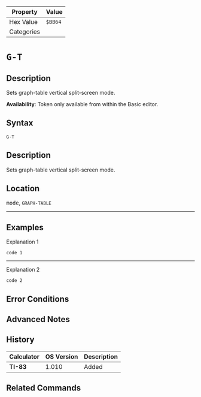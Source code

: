 | Property      | Value |
|---------------|-------|
| Hex Value     | `$BB64`|
| Categories    | <ul></ul> |

# `G-T`

## Description
Sets graph-table vertical split-screen mode.


<b>Availability</b>: Token only available from within the Basic editor.

## Syntax
`G-T`

## Description
Sets graph-table vertical split-screen mode.

## Location
<kbd>mode</kbd>, `GRAPH-TABLE`
<hr>

## Examples

Explanation 1
```ti-basic
code 1
```
---
Explanation 2
```ti-basic
code 2
```

## Error Conditions


## Advanced Notes


## History
| Calculator | OS Version | Description |
|------------|------------|-------------|
| <b>TI-83</b> | 1.010 | Added

## Related Commands

    